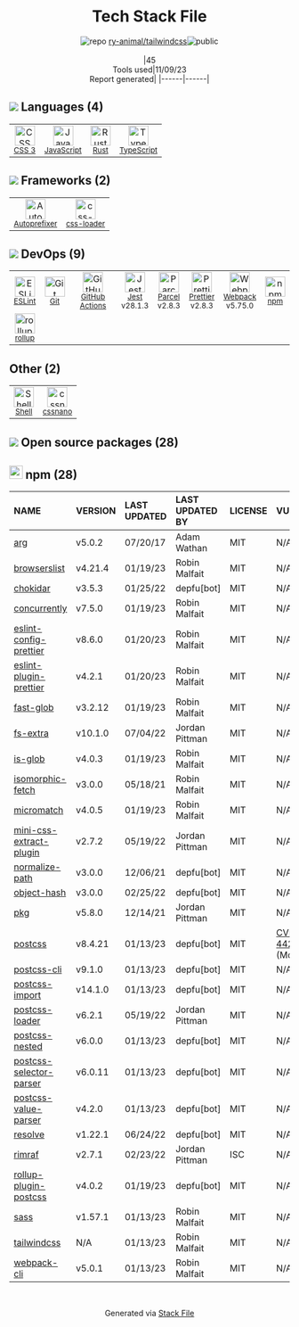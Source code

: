 <!--
--- Readme.md Snippet without images Start ---
## Tech Stack
ry-animal/tailwindcss is built on the following main stack:
- [Jest](http://facebook.github.io/jest/) – Javascript Testing Framework
- [Rust](http://www.rust-lang.org/) – Languages
- [JavaScript](https://developer.mozilla.org/en-US/docs/Web/JavaScript) – Languages
- [TypeScript](http://www.typescriptlang.org) – Languages
- [Webpack](http://webpack.js.org) – JS Build Tools / JS Task Runners
- [Autoprefixer](https://github.com/postcss/autoprefixer) – CSS Pre-processors / Extensions
- [ESLint](http://eslint.org/) – Code Review
- [rollup](http://rollupjs.org/) – JS Build Tools / JS Task Runners
- [Shell](https://en.wikipedia.org/wiki/Shell_script) – Shells
- [Prettier](https://prettier.io/) – Code Review
- [Parcel](https://parceljs.org/) – JS Build Tools / JS Task Runners
- [css-loader](https://github.com/webpack-contrib/css-loader) – CSS Pre-processors / Extensions
- [GitHub Actions](https://github.com/features/actions) – Continuous Integration

Full tech stack [here](/techstack.md)
--- Readme.md Snippet without images End ---

--- Readme.md Snippet with images Start ---
## Tech Stack
ry-animal/tailwindcss is built on the following main stack:
- <img width='25' height='25' src='https://img.stackshare.io/service/830/jest.png' alt='Jest'/> [Jest](http://facebook.github.io/jest/) – Javascript Testing Framework
- <img width='25' height='25' src='https://img.stackshare.io/service/1070/v7txhrjp9pdqrkdtxxp0.png' alt='Rust'/> [Rust](http://www.rust-lang.org/) – Languages
- <img width='25' height='25' src='https://img.stackshare.io/service/1209/javascript.jpeg' alt='JavaScript'/> [JavaScript](https://developer.mozilla.org/en-US/docs/Web/JavaScript) – Languages
- <img width='25' height='25' src='https://img.stackshare.io/service/1612/bynNY5dJ.jpg' alt='TypeScript'/> [TypeScript](http://www.typescriptlang.org) – Languages
- <img width='25' height='25' src='https://img.stackshare.io/service/1682/IMG_4636.PNG' alt='Webpack'/> [Webpack](http://webpack.js.org) – JS Build Tools / JS Task Runners
- <img width='25' height='25' src='https://img.stackshare.io/service/2202/72d087642cfce6fef6f2dabec5bf49e8_400x400.png' alt='Autoprefixer'/> [Autoprefixer](https://github.com/postcss/autoprefixer) – CSS Pre-processors / Extensions
- <img width='25' height='25' src='https://img.stackshare.io/service/3337/Q4L7Jncy.jpg' alt='ESLint'/> [ESLint](http://eslint.org/) – Code Review
- <img width='25' height='25' src='https://img.stackshare.io/service/4423/zE8RTn9E_400x400.jpg' alt='rollup'/> [rollup](http://rollupjs.org/) – JS Build Tools / JS Task Runners
- <img width='25' height='25' src='https://img.stackshare.io/service/4631/default_c2062d40130562bdc836c13dbca02d318205a962.png' alt='Shell'/> [Shell](https://en.wikipedia.org/wiki/Shell_script) – Shells
- <img width='25' height='25' src='https://img.stackshare.io/service/7035/default_66f265943abed56bcdbfca1c866a4261b1fbb063.jpg' alt='Prettier'/> [Prettier](https://prettier.io/) – Code Review
- <img width='25' height='25' src='https://img.stackshare.io/service/8054/fC6Wad-S_400x400.jpg' alt='Parcel'/> [Parcel](https://parceljs.org/) – JS Build Tools / JS Task Runners
- <img width='25' height='25' src='https://img.stackshare.io/service/8074/default_d2b16fd6997fb2e164de645a34f9b8d5a880d999.png' alt='css-loader'/> [css-loader](https://github.com/webpack-contrib/css-loader) – CSS Pre-processors / Extensions
- <img width='25' height='25' src='https://img.stackshare.io/service/11563/actions.png' alt='GitHub Actions'/> [GitHub Actions](https://github.com/features/actions) – Continuous Integration

Full tech stack [here](/techstack.md)
--- Readme.md Snippet with images End ---
-->
<div align="center">

# Tech Stack File
![](https://img.stackshare.io/repo.svg "repo") [ry-animal/tailwindcss](https://github.com/ry-animal/tailwindcss)![](https://img.stackshare.io/public_badge.svg "public")
<br/><br/>
|45<br/>Tools used|11/09/23 <br/>Report generated|
|------|------|
</div>

## <img src='https://img.stackshare.io/languages.svg'/> Languages (4)
<table><tr>
  <td align='center'>
  <img width='36' height='36' src='https://img.stackshare.io/service/6727/css.png' alt='CSS 3'>
  <br>
  <sub><a href="https://developer.mozilla.org/en-US/docs/Web/CSS/CSS3">CSS 3</a></sub>
  <br>
  <sub></sub>
</td>

<td align='center'>
  <img width='36' height='36' src='https://img.stackshare.io/service/1209/javascript.jpeg' alt='JavaScript'>
  <br>
  <sub><a href="https://developer.mozilla.org/en-US/docs/Web/JavaScript">JavaScript</a></sub>
  <br>
  <sub></sub>
</td>

<td align='center'>
  <img width='36' height='36' src='https://img.stackshare.io/service/1070/v7txhrjp9pdqrkdtxxp0.png' alt='Rust'>
  <br>
  <sub><a href="http://www.rust-lang.org/">Rust</a></sub>
  <br>
  <sub></sub>
</td>

<td align='center'>
  <img width='36' height='36' src='https://img.stackshare.io/service/1612/bynNY5dJ.jpg' alt='TypeScript'>
  <br>
  <sub><a href="http://www.typescriptlang.org">TypeScript</a></sub>
  <br>
  <sub></sub>
</td>

</tr>
</table>

## <img src='https://img.stackshare.io/frameworks.svg'/> Frameworks (2)
<table><tr>
  <td align='center'>
  <img width='36' height='36' src='https://img.stackshare.io/service/2202/72d087642cfce6fef6f2dabec5bf49e8_400x400.png' alt='Autoprefixer'>
  <br>
  <sub><a href="https://github.com/postcss/autoprefixer">Autoprefixer</a></sub>
  <br>
  <sub></sub>
</td>

<td align='center'>
  <img width='36' height='36' src='https://img.stackshare.io/service/8074/default_d2b16fd6997fb2e164de645a34f9b8d5a880d999.png' alt='css-loader'>
  <br>
  <sub><a href="https://github.com/webpack-contrib/css-loader">css-loader</a></sub>
  <br>
  <sub></sub>
</td>

</tr>
</table>

## <img src='https://img.stackshare.io/devops.svg'/> DevOps (9)
<table><tr>
  <td align='center'>
  <img width='36' height='36' src='https://img.stackshare.io/service/3337/Q4L7Jncy.jpg' alt='ESLint'>
  <br>
  <sub><a href="http://eslint.org/">ESLint</a></sub>
  <br>
  <sub></sub>
</td>

<td align='center'>
  <img width='36' height='36' src='https://img.stackshare.io/service/1046/git.png' alt='Git'>
  <br>
  <sub><a href="http://git-scm.com/">Git</a></sub>
  <br>
  <sub></sub>
</td>

<td align='center'>
  <img width='36' height='36' src='https://img.stackshare.io/service/11563/actions.png' alt='GitHub Actions'>
  <br>
  <sub><a href="https://github.com/features/actions">GitHub Actions</a></sub>
  <br>
  <sub></sub>
</td>

<td align='center'>
  <img width='36' height='36' src='https://img.stackshare.io/service/830/jest.png' alt='Jest'>
  <br>
  <sub><a href="http://facebook.github.io/jest/">Jest</a></sub>
  <br>
  <sub>v28.1.3</sub>
</td>

<td align='center'>
  <img width='36' height='36' src='https://img.stackshare.io/service/8054/fC6Wad-S_400x400.jpg' alt='Parcel'>
  <br>
  <sub><a href="https://parceljs.org/">Parcel</a></sub>
  <br>
  <sub>v2.8.3</sub>
</td>

<td align='center'>
  <img width='36' height='36' src='https://img.stackshare.io/service/7035/default_66f265943abed56bcdbfca1c866a4261b1fbb063.jpg' alt='Prettier'>
  <br>
  <sub><a href="https://prettier.io/">Prettier</a></sub>
  <br>
  <sub>v2.8.3</sub>
</td>

<td align='center'>
  <img width='36' height='36' src='https://img.stackshare.io/service/1682/IMG_4636.PNG' alt='Webpack'>
  <br>
  <sub><a href="http://webpack.js.org">Webpack</a></sub>
  <br>
  <sub>v5.75.0</sub>
</td>

<td align='center'>
  <img width='36' height='36' src='https://img.stackshare.io/service/1120/lejvzrnlpb308aftn31u.png' alt='npm'>
  <br>
  <sub><a href="https://www.npmjs.com/">npm</a></sub>
  <br>
  <sub></sub>
</td>

</tr>
<tr>
  <td align='center'>
  <img width='36' height='36' src='https://img.stackshare.io/service/4423/zE8RTn9E_400x400.jpg' alt='rollup'>
  <br>
  <sub><a href="http://rollupjs.org/">rollup</a></sub>
  <br>
  <sub></sub>
</td>

</tr>
</table>

## Other (2)
<table><tr>
  <td align='center'>
  <img width='36' height='36' src='https://img.stackshare.io/service/4631/default_c2062d40130562bdc836c13dbca02d318205a962.png' alt='Shell'>
  <br>
  <sub><a href="https://en.wikipedia.org/wiki/Shell_script">Shell</a></sub>
  <br>
  <sub></sub>
</td>

<td align='center'>
  <img width='36' height='36' src='https://img.stackshare.io/service/6612/ehMiE-wz_normal.jpg' alt='cssnano'>
  <br>
  <sub><a href="http://cssnano.co/">cssnano</a></sub>
  <br>
  <sub></sub>
</td>

</tr>
</table>


## <img src='https://img.stackshare.io/group.svg' /> Open source packages (28)</h2>

## <img width='24' height='24' src='https://img.stackshare.io/service/1120/lejvzrnlpb308aftn31u.png'/> npm (28)

|NAME|VERSION|LAST UPDATED|LAST UPDATED BY|LICENSE|VULNERABILITIES|
|:------|:------|:------|:------|:------|:------|
|[arg](https://www.npmjs.com/arg)|v5.0.2|07/20/17|Adam Wathan |MIT|N/A|
|[browserslist](https://www.npmjs.com/browserslist)|v4.21.4|01/19/23|Robin Malfait |MIT|N/A|
|[chokidar](https://www.npmjs.com/chokidar)|v3.5.3|01/25/22|depfu[bot] |MIT|N/A|
|[concurrently](https://www.npmjs.com/concurrently)|v7.5.0|01/19/23|Robin Malfait |MIT|N/A|
|[eslint-config-prettier](https://www.npmjs.com/eslint-config-prettier)|v8.6.0|01/20/23|Robin Malfait |MIT|N/A|
|[eslint-plugin-prettier](https://www.npmjs.com/eslint-plugin-prettier)|v4.2.1|01/20/23|Robin Malfait |MIT|N/A|
|[fast-glob](https://www.npmjs.com/fast-glob)|v3.2.12|01/19/23|Robin Malfait |MIT|N/A|
|[fs-extra](https://www.npmjs.com/fs-extra)|v10.1.0|07/04/22|Jordan Pittman |MIT|N/A|
|[is-glob](https://www.npmjs.com/is-glob)|v4.0.3|01/19/23|Robin Malfait |MIT|N/A|
|[isomorphic-fetch](https://www.npmjs.com/isomorphic-fetch)|v3.0.0|05/18/21|Robin Malfait |MIT|N/A|
|[micromatch](https://www.npmjs.com/micromatch)|v4.0.5|01/19/23|Robin Malfait |MIT|N/A|
|[mini-css-extract-plugin](https://www.npmjs.com/mini-css-extract-plugin)|v2.7.2|05/19/22|Jordan Pittman |MIT|N/A|
|[normalize-path](https://www.npmjs.com/normalize-path)|v3.0.0|12/06/21|depfu[bot] |MIT|N/A|
|[object-hash](https://www.npmjs.com/object-hash)|v3.0.0|02/25/22|depfu[bot] |MIT|N/A|
|[pkg](https://www.npmjs.com/pkg)|v5.8.0|12/14/21|Jordan Pittman |MIT|N/A|
|[postcss](https://www.npmjs.com/postcss)|v8.4.21|01/13/23|depfu[bot] |MIT|[CVE-2023-44270](https://github.com/advisories/GHSA-7fh5-64p2-3v2j) (Moderate)|
|[postcss-cli](https://www.npmjs.com/postcss-cli)|v9.1.0|01/13/23|depfu[bot] |MIT|N/A|
|[postcss-import](https://www.npmjs.com/postcss-import)|v14.1.0|01/13/23|depfu[bot] |MIT|N/A|
|[postcss-loader](https://www.npmjs.com/postcss-loader)|v6.2.1|05/19/22|Jordan Pittman |MIT|N/A|
|[postcss-nested](https://www.npmjs.com/postcss-nested)|v6.0.0|01/13/23|depfu[bot] |MIT|N/A|
|[postcss-selector-parser](https://www.npmjs.com/postcss-selector-parser)|v6.0.11|01/13/23|depfu[bot] |MIT|N/A|
|[postcss-value-parser](https://www.npmjs.com/postcss-value-parser)|v4.2.0|01/13/23|depfu[bot] |MIT|N/A|
|[resolve](https://www.npmjs.com/resolve)|v1.22.1|06/24/22|depfu[bot] |MIT|N/A|
|[rimraf](https://www.npmjs.com/rimraf)|v2.7.1|02/23/22|Jordan Pittman |ISC|N/A|
|[rollup-plugin-postcss](https://www.npmjs.com/rollup-plugin-postcss)|v4.0.2|01/19/23|depfu[bot] |MIT|N/A|
|[sass](https://www.npmjs.com/sass)|v1.57.1|01/13/23|Robin Malfait |MIT|N/A|
|[tailwindcss](https://www.npmjs.com/tailwindcss)|N/A|01/13/23|Robin Malfait |MIT|N/A|
|[webpack-cli](https://www.npmjs.com/webpack-cli)|v5.0.1|01/13/23|Robin Malfait |MIT|N/A|

<br/>
<div align='center'>

Generated via [Stack File](https://github.com/apps/stack-file)
